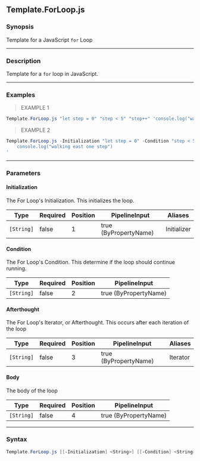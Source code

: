 Template.ForLoop.js
-------------------

### Synopsis
Template for a JavaScript `for` Loop

---

### Description

Template for a `for` loop in JavaScript.

---

### Examples
> EXAMPLE 1

```PowerShell
Template.ForLoop.js "let step = 0" "step < 5" "step++" 'console.log("walking east one step")'
```
> EXAMPLE 2

```PowerShell
Template.ForLoop.js -Initialization "let step = 0" -Condition "step < 5" -Iterator "step++" -Body '
    console.log("walking east one step")
'
```

---

### Parameters
#### **Initialization**
The For Loop's Initialization.
This initializes the loop.

|Type      |Required|Position|PipelineInput        |Aliases    |
|----------|--------|--------|---------------------|-----------|
|`[String]`|false   |1       |true (ByPropertyName)|Initializer|

#### **Condition**
The For Loop's Condition.
This determine if the loop should continue running.

|Type      |Required|Position|PipelineInput        |
|----------|--------|--------|---------------------|
|`[String]`|false   |2       |true (ByPropertyName)|

#### **Afterthought**
The For Loop's Iterator, or Afterthought.
This occurs after each iteration of the loop

|Type      |Required|Position|PipelineInput        |Aliases |
|----------|--------|--------|---------------------|--------|
|`[String]`|false   |3       |true (ByPropertyName)|Iterator|

#### **Body**
The body of the loop

|Type      |Required|Position|PipelineInput        |
|----------|--------|--------|---------------------|
|`[String]`|false   |4       |true (ByPropertyName)|

---

### Syntax
```PowerShell
Template.ForLoop.js [[-Initialization] <String>] [[-Condition] <String>] [[-Afterthought] <String>] [[-Body] <String>] [<CommonParameters>]
```
